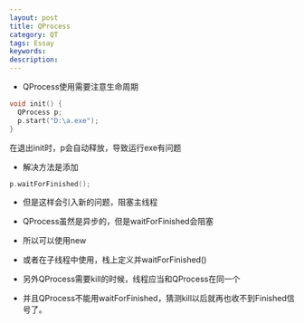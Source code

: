 ```yaml
---
layout: post
title: QProcess
category: QT
tags: Essay
keywords: 
description: 
---
```


- QProcess使用需要注意生命周期
```cpp
void init() {
  QProcess p;
  p.start("D:\a.exe");
}
```
在退出init时，p会自动释放，导致运行exe有问题

- 解决方法是添加
```cpp
p.waitForFinished();
```

- 但是这样会引入新的问题，阻塞主线程
- QProcess虽然是异步的，但是waitForFinished会阻塞
- 所以可以使用new
- 或者在子线程中使用，栈上定义并waitForFinished()

- 另外QProcess需要kill的时候，线程应当和QProcess在同一个
- 并且QProcess不能用waitForFinished，猜测kill以后就再也收不到Finished信号了。
